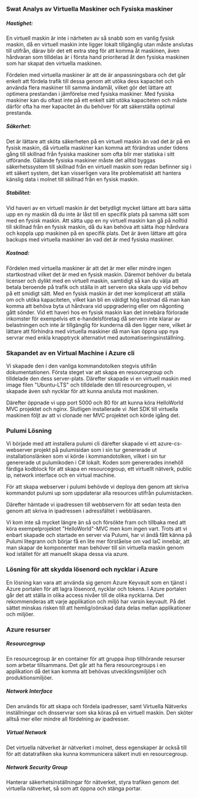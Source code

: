### Swat Analys av Virtuella Maskiner och Fysiska maskiner

##### Hastighet:

En virtuell maskin är inte i närheten av så snabb som en vanlig fysisk maskin, då en virtuell maskin inte ligger lokalt tillgänglig utan måste anslutas till utifrån, därav blir det ett extra steg för att komma åt maskinen, även hårdvaran som tilldelas är i första hand prioriterad åt den fysiska maskinen som har skapat den virtuella maskinen. 

Fördelen med virtuella maskiner är att de är anpassningsbara och det går enkelt att fördela trafik till dessa genom att utöka dess kapacitet och använda flera maskiner till samma ändamål, vilket gör det lättare att optimera prestandan i jämförelse med fysiska maskiner. Med fysiska maskiner kan du oftast inte på ett enkelt sätt utöka kapaciteten och måste därför ofta ha mer kapacitet än du behöver för att säkerställa optimal prestanda.



##### Säkerhet:

Det är lättare att sköta säkerheten på en virtuell maskin än vad det är på en fysisk maskin, då virtuella maskiner kan komma att förändras under tidens gång till skillnad från fysiska maskiner som ofta blir mer statiska i sitt utförande. Gällande fysiska maskiner måste det alltid byggas säkerhetssystem till skillnad från en virtuell maskin som redan befinner sig i ett säkert system, det kan visserligen vara lite problematiskt att hantera känslig data i molnet till skillnad från en fysisk maskin.



##### Stabilitet:

Vid haveri av en virtuell maskin är det betydligt mycket lättare att bara sätta upp en ny maskin då du inte är låst till en specifik plats på samma sätt som med en fysisk maskin. Att sätta upp en ny virtuell maskin kan gå på nolltid till skillnad från en fysisk maskin, då du kan behöva att sätta ihop hårdvara och koppla upp maskinen på en specifik plats. Det är även lättare att göra backups med virtuella maskiner än vad det är med fysiska maskiner.



##### Kostnad:

Fördelen med virtuella maskiner är att det är mer eller mindre ingen startkostnad vilket det är med en fysisk maskin. Däremot behöver du betala licenser och dylikt med en virtuell maskin, samtidigt så kan du välja att betala beroende på trafik och ställa in att servern ska skala upp vid behov på ett smidigt sätt. Med en fysisk maskin är det mer komplicerat att ställa om och utöka kapaciteten, vilket kan bli en väldigt hög kostnad då man kan komma att behöva byta ut hårdvara vid uppgradering eller om någonting gått sönder. Vid ett haveri hos en fysisk maskin kan det innebära förlorade inkomster för exempelvis ett e-handelsföretag då servern inte klarar av belastningen och inte är tillgänglig för kunderna då den ligger nere, vilket är lättare att förhindra med virtuella maskiner då man kan öppna upp nya servrar med enkla knapptryck alternativt med automatiseringsinställning.



### Skapandet av en Virtual Machine i Azure cli

Vi skapade den i den vanliga kommandotolken stegvis utifrån dokumentationen. Första steget var att skapa en resourcegroup och tilldelade den dess server-plats. Därefter skapade vi en virtuell maskin med image filen "Ubuntu-LTS" och tilldelade den till resourcegroupen, vi skapade även ssh nycklar för att kunna ansluta mot maskinen.

Därefter öppnade vi upp port 5000 och 80 för att kunna köra HelloWorld MVC projektet och nginx. Slutligen installerade vi .Net SDK till virtuella maskinen följt av att vi clonade ner MVC projektet och körde igång det.



### Pulumi Lösning

Vi började med att  installera pulumi cli därefter skapade vi ett azure-cs-webserver projekt på pulumisidan som i sin tur genererade ut installationslänken som vi körde i kommandotolken, vilket i sin tur genererade ut pulumikoden i C# lokalt. Koden som genererades innehöll färdiga kodblock för att skapa en resourcegroup, ett virtuellt nätverk, public ip, network interface och en virtual machine.

För att skapa webserver i pulumi behövde vi deploya den genom att skriva kommandot pulumi up som uppdaterar alla resources utifrån pulumistacken.

Därefter hämtade vi ipadressen till webbservern för att sedan testa den genom att skriva in ipadressen i adressfältet i webbläsaren.

Vi kom inte så mycket längre än så och försökte fram och tillbaka med att köra exempelprojektet "HelloWorld"-MVC men kom ingen vart. Trots att vi enbart skapade och startade en server via Pulumi, har vi ändå fått känna på Pulumi litegrann och börjar få en lite mer förståelse om vad IaC innebär, att man skapar de komponenter man behöver till sin virtuella maskin genom kod istället för att manuellt skapa dessa via azure.



### Lösning för att skydda lösenord och nycklar i Azure

En lösning kan vara att använda sig genom Azure Keyvault som en tjänst i Azure portalen för att lagra lösenord, nycklar och tokens. I Azure portalen går det att ställa in olika access nivåer till de olika nycklarna. Det rekommenderas att varje applikation och miljö har varsin keyvault. På det sättet minskas risken till att hemlig/oönskad data delas mellan applikationer och miljöer.



### Azure resurser

##### Resourcegroup

En resourcegroup är en container för att gruppa ihop tillhörande resurser som arbetar tillsammans. Det går att ha flera resourcegroups i en applikation då det kan komma att behövas utvecklingsmiljöer och produktionsmiljöer.

##### Network Interface

Den används för att skapa och fördela ipadresser, samt Virtuella Nätverks inställningar och dnsservrar som ska köras på en virtuell maskin. Den sköter alltså mer eller mindre all fördelning av ipadresser.

##### Virtual Network

 Det virtuella nätverket är nätverket i molnet, dess egenskaper är också till för att datatrafiken  ska kunna kommunicera säkert inuti en resourcegroup.

##### Network Security Group

Hanterar säkerhetsinställningar för nätverket, styra trafiken genom det virtuella nätverket, så som att öppna och stänga portar. 


